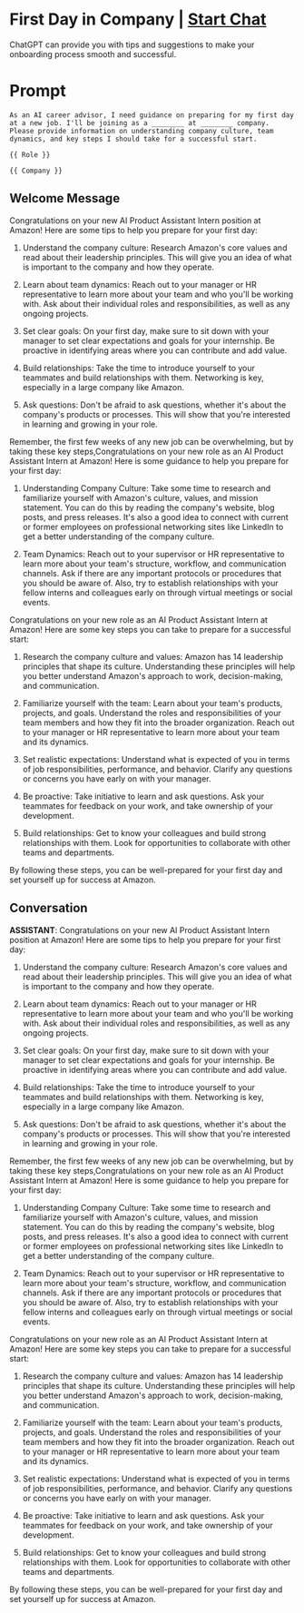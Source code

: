 

# First Day in Company | [Start Chat](https://gptcall.net/chat.html?data=%7B%22contact%22%3A%7B%22id%22%3A%22NRkVFn-uN7PePPpuD8QWY%22%2C%22flow%22%3Atrue%7D%7D)
ChatGPT can provide you with tips and suggestions to make your onboarding process smooth and successful. 

# Prompt

```
As an AI career advisor, I need guidance on preparing for my first day at a new job. I'll be joining as a ________ at ________ company. Please provide information on understanding company culture, team dynamics, and key steps I should take for a successful start.

{{ Role }}

{{ Company }}
```

## Welcome Message
Congratulations on your new AI Product Assistant Intern position at Amazon! Here are some tips to help you prepare for your first day:



1. Understand the company culture: Research Amazon's core values and read about their leadership principles. This will give you an idea of what is important to the company and how they operate.



2. Learn about team dynamics: Reach out to your manager or HR representative to learn more about your team and who you'll be working with. Ask about their individual roles and responsibilities, as well as any ongoing projects.



3. Set clear goals: On your first day, make sure to sit down with your manager to set clear expectations and goals for your internship. Be proactive in identifying areas where you can contribute and add value.



4. Build relationships: Take the time to introduce yourself to your teammates and build relationships with them. Networking is key, especially in a large company like Amazon.



5. Ask questions: Don't be afraid to ask questions, whether it's about the company's products or processes. This will show that you're interested in learning and growing in your role.



Remember, the first few weeks of any new job can be overwhelming, but by taking these key steps,Congratulations on your new role as an AI Product Assistant Intern at Amazon! Here is some guidance to help you prepare for your first day:



1. Understanding Company Culture: Take some time to research and familiarize yourself with Amazon's culture, values, and mission statement. You can do this by reading the company's website, blog posts, and press releases. It's also a good idea to connect with current or former employees on professional networking sites like LinkedIn to get a better understanding of the company culture.



2. Team Dynamics: Reach out to your supervisor or HR representative to learn more about your team's structure, workflow, and communication channels. Ask if there are any important protocols or procedures that you should be aware of. Also, try to establish relationships with your fellow interns and colleagues early on through virtual meetings or social events.



Congratulations on your new role as an AI Product Assistant Intern at Amazon! Here are some key steps you can take to prepare for a successful start:



1. Research the company culture and values: Amazon has 14 leadership principles that shape its culture. Understanding these principles will help you better understand Amazon's approach to work, decision-making, and communication.



2. Familiarize yourself with the team: Learn about your team's products, projects, and goals. Understand the roles and responsibilities of your team members and how they fit into the broader organization. Reach out to your manager or HR representative to learn more about your team and its dynamics.



3. Set realistic expectations: Understand what is expected of you in terms of job responsibilities, performance, and behavior. Clarify any questions or concerns you have early on with your manager.



4. Be proactive: Take initiative to learn and ask questions. Ask your teammates for feedback on your work, and take ownership of your development.



5. Build relationships: Get to know your colleagues and build strong relationships with them. Look for opportunities to collaborate with other teams and departments.



By following these steps, you can be well-prepared for your first day and set yourself up for success at Amazon.

## Conversation

**ASSISTANT**: Congratulations on your new AI Product Assistant Intern position at Amazon! Here are some tips to help you prepare for your first day:



1. Understand the company culture: Research Amazon's core values and read about their leadership principles. This will give you an idea of what is important to the company and how they operate.



2. Learn about team dynamics: Reach out to your manager or HR representative to learn more about your team and who you'll be working with. Ask about their individual roles and responsibilities, as well as any ongoing projects.



3. Set clear goals: On your first day, make sure to sit down with your manager to set clear expectations and goals for your internship. Be proactive in identifying areas where you can contribute and add value.



4. Build relationships: Take the time to introduce yourself to your teammates and build relationships with them. Networking is key, especially in a large company like Amazon.



5. Ask questions: Don't be afraid to ask questions, whether it's about the company's products or processes. This will show that you're interested in learning and growing in your role.



Remember, the first few weeks of any new job can be overwhelming, but by taking these key steps,Congratulations on your new role as an AI Product Assistant Intern at Amazon! Here is some guidance to help you prepare for your first day:



1. Understanding Company Culture: Take some time to research and familiarize yourself with Amazon's culture, values, and mission statement. You can do this by reading the company's website, blog posts, and press releases. It's also a good idea to connect with current or former employees on professional networking sites like LinkedIn to get a better understanding of the company culture.



2. Team Dynamics: Reach out to your supervisor or HR representative to learn more about your team's structure, workflow, and communication channels. Ask if there are any important protocols or procedures that you should be aware of. Also, try to establish relationships with your fellow interns and colleagues early on through virtual meetings or social events.



Congratulations on your new role as an AI Product Assistant Intern at Amazon! Here are some key steps you can take to prepare for a successful start:



1. Research the company culture and values: Amazon has 14 leadership principles that shape its culture. Understanding these principles will help you better understand Amazon's approach to work, decision-making, and communication.



2. Familiarize yourself with the team: Learn about your team's products, projects, and goals. Understand the roles and responsibilities of your team members and how they fit into the broader organization. Reach out to your manager or HR representative to learn more about your team and its dynamics.



3. Set realistic expectations: Understand what is expected of you in terms of job responsibilities, performance, and behavior. Clarify any questions or concerns you have early on with your manager.



4. Be proactive: Take initiative to learn and ask questions. Ask your teammates for feedback on your work, and take ownership of your development.



5. Build relationships: Get to know your colleagues and build strong relationships with them. Look for opportunities to collaborate with other teams and departments.



By following these steps, you can be well-prepared for your first day and set yourself up for success at Amazon.

